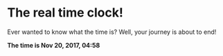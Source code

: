 # The real time clock!

Ever wanted to know what the time is? Well, your journey is about to end!

**The time is Nov 20, 2017, 04:58**